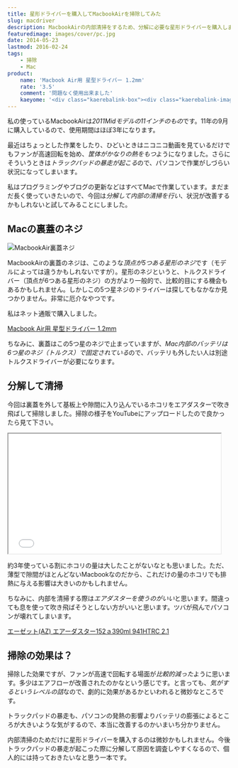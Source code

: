 ```yaml
---
title: 星形ドライバーを購入してMacbookAirを掃除してみた
slug: macdriver
description: MacbookAirの内部清掃をするため、分解に必要な星形ドライバーを購入しました。思ったよりホコリが詰まっているわけではなく、わざわざ分解して掃除するほどのものでもありませんでしたが、トラックパッドの暴走が治まったのでやって良かったです。
featuredimage: images/cover/pc.jpg
date: 2014-05-23
lastmod: 2016-02-24
tags: 
    - 掃除
    - Mac
product:
    name: 'Macbook Air用 星型ドライバー 1.2mm'
    rate: '3.5'
    comment: '問題なく使用出来ました'
    kaeyome: '<div class="kaerebalink-box"><div class="kaerebalink-image"><a href="https://www.amazon.co.jp/exec/obidos/ASIN/B00DGJ2PIC/illusionspace-22/ref=nosim/" rel="nofollow" target="_blank"><img src="https://ecx.images-amazon.com/images/I/31KEZwfydIL._SL160_.jpg" style="border: none;" /></a></div><div class="kaerebalink-info"><div class="kaerebalink-name"><a href="https://www.amazon.co.jp/exec/obidos/ASIN/B00DGJ2PIC/illusionspace-22/ref=nosim/" rel="nofollow" target="_blank">Macbook Air用 星型ドライバー 1.2mm</a><div class="kaerebalink-powered-date">posted with <a href="https://kaereba.com" rel="nofollow" target="_blank">カエレバ</a></div></div><div class="kaerebalink-detail"> 不明     </div><div class="kaerebalink-link1"><div class="shoplinkamazon"><a href="https://www.amazon.co.jp/gp/search?keywords=Macbook%20Air%97p%20%90%AF%8C%5E%83h%83%89%83C%83o%81%5B&__mk_ja_JP=%83J%83%5E%83J%83i&tag=illusionspace-22" rel="nofollow" target="_blank" title="アマゾン" >Amazonで購入</a></div><div class="shoplinkrakuten"><a href="https://hb.afl.rakuten.co.jp/hgc/0e95387f.f2aef20d.0e953880.25e412bd/?pc=http%3A%2F%2Fsearch.rakuten.co.jp%2Fsearch%2Fmall%2FMacbook%2520Air%25E7%2594%25A8%2520%25E6%2598%259F%25E5%259E%258B%25E3%2583%2589%25E3%2583%25A9%25E3%2582%25A4%25E3%2583%2590%25E3%2583%25BC%2F-%2Ff.1-p.1-s.1-sf.0-st.A-v.2%3Fx%3D0%26scid%3Daf_ich_link_urltxt%26m%3Dhttp%3A%2F%2Fm.rakuten.co.jp%2F" rel="nofollow" target="_blank" title="楽天市場" >楽天市場で購入</a></div></div></div><div class="booklink-footer" style="clear: left"></div></div>'
---
```


私の使っているMacbookAirは<em>2011Midモデルの11インチのもの</em>です。11年の9月に購入しているので、使用期間はほぼ3年になります。

最近はちょっとした作業をしたり、ひどいときはニコニコ動画を見ているだけでもファンが高速回転を始め、<em>筐体がかなりの熱をもつ</em>ようになりました。さらにそういうときは<em>トラックパッドの暴走が起こる</em>ので、パソコンで作業がしづらい状況になってしまいます。

私はプログラミングやブログの更新などはすべてMacで作業しています。まだまだ長く使っていきたいので、今回は<em>分解して内部の清掃を行い</em>、状況が改善するかもしれないと試してみることにしました。

## Macの裏蓋のネジ

![MacbookAir裏蓋ネジ](P5222309.jpg)

MacbookAirの裏蓋のネジは、このような<em>頂点が5つある星形のネジ</em>です（モデルによっては違うかもしれないですが）。星形のネジというと、トルクスドライバー（頂点が6つある星形のネジ）の方がより一般的で、比較的目にする機会もあるかもしれません。しかしこの5つ星ネジのドライバーは探してもなかなか見つかりません。非常に厄介なやつです。

私はネット通販で購入しました。

<div data-role="amazonjs" data-asin="B00DGJ2PIC" data-locale="JP" data-tmpl="" data-img-size="" class="asin_B00DGJ2PIC_JP_ amazonjs_item"><div class="amazonjs_indicator"><span class="amazonjs_indicator_img"></span><a class="amazonjs_indicator_title" href="#">Macbook Air用 星型ドライバー 1.2mm</a><span class="amazonjs_indicator_footer"></span></div></div>

ちなみに、裏蓋はこの5つ星のネジで止まっていますが、<em>Mac内部のバッテリは6つ星のネジ（トルクス）で固定されている</em>ので、バッテリも外したい人は別途トルクスドライバーが必要になります。

## 分解して清掃

今回は裏蓋を外して基板上や隙間に入り込んでいるホコリをエアダスターで吹き飛ばして掃除しました。掃除の様子をYouTubeにアップロードしたので良かったら見て下さい。

<iframe width="480" height="270" src="//www.youtube.com/embed/dD8vlEs6ot0" allowfullscreen></iframe>

約3年使っている割にホコリの量は大したことがないなとも思いました。ただ、薄型で隙間がほとんどないMacbookなのだから、これだけの量のホコリでも排熱に与える影響は大きいのかもしれません。

ちなみに、内部を清掃する際は<em>エアダスターを使うのがいい</em>と思います。間違っても息を使って吹き飛ばそうとしない方がいいと思います。ツバが飛んでパソコンが壊れてしまいます。

<div data-role="amazonjs" data-asin="B000TI3AK0" data-locale="JP" data-tmpl="" data-img-size="" class="asin_B000TI3AK0_JP_ amazonjs_item"><div class="amazonjs_indicator"><span class="amazonjs_indicator_img"></span><a class="amazonjs_indicator_title" href="#">エーゼット(AZ) エアーダスター152ａ390ml 941HTRC 2.1</a><span class="amazonjs_indicator_footer"></span></div></div>

## 掃除の効果は？


掃除した効果ですが、ファンが高速で回転する場面が<em>比較的減った</em>ように思います。多少はエアフローが改善されたのかなという感じです。と言っても、<em>気がするというレベルの話</em>なので、劇的に効果があるかといわれると微妙なところです。

トラックパッドの暴走も、パソコンの発熱の影響よりバッテリの膨張によるところが大きいような気がするので、本当に改善するのかいまいち分かりません。

内部清掃のためだけに星形ドライバーを購入するのは微妙かもしれません。今後トラックパッドの暴走が起こった際に分解して原因を調査しやすくなるので、個人的には持っておきたいなと思う一本です。
